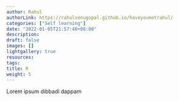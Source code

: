 ```yaml
---
author: Rahul
authorLink: https://rahulvenugopal.github.io/haveyoumetrahul/
categories: ["Self learning"]
date: "2022-01-05T21:57:40+08:00"
description: 
draft: false
images: []
lightgallery: true
resources:
tags:
title: R
weight: 5
---
```


Lorem ipsum dibbadi dappam